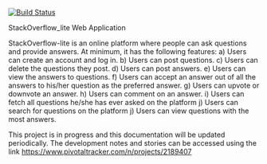 [![Build Status](https://travis-ci.org/myricoi/StackOverflow_Lite.svg?branch=feature%2Fdevelop-159593458)](https://travis-ci.org/myricoi/StackOverflow_Lite)

StackOverflow_lite Web Application

StackOverflow-lite is an online platform where people can ask questions and provide answers. At minimum, it has the following features:
a) Users can create an account and log in.
b) Users can post questions.
c) Users can delete the questions they post.
d) Users can post answers.
e) Users can view the answers to questions.
f) Users can accept an answer out of all the answers to his/her question as the preferred answer. 
g) Users can upvote or downvote an answer.
h) Users can comment on an answer.
i) Users can fetch all questions he/she has ever asked on the platform
j) Users can search for questions on the platform
j) Users can view questions with the most answers.

This project is in progress and this documentation will be updated periodically. The development notes and stories can be accessed using the 
link https://www.pivotaltracker.com/n/projects/2189407




